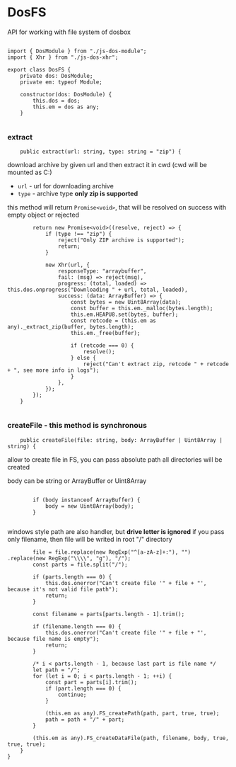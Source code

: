 



# DosFS
API for working with file system of dosbox


  

```

import { DosModule } from "./js-dos-module";
import { Xhr } from "./js-dos-xhr";

export class DosFS {
    private dos: DosModule;
    private em: typeof Module;

    constructor(dos: DosModule) {
        this.dos = dos;
        this.em = dos as any;
    }


```







### extract


  

```
    public extract(url: string, type: string = "zip") {

```







download archive by given url and then extract it in cwd (cwd will be mounted as C:)

* `url` - url for downloading archive
* `type` - archive type **only zip is supported**

this method will return `Promise<void>`, that will be resolved
on success with empty object or rejected


  

```
        return new Promise<void>((resolve, reject) => {
            if (type !== "zip") {
                reject("Only ZIP archive is supported");
                return;
            }

            new Xhr(url, {
                responseType: "arraybuffer",
                fail: (msg) => reject(msg),
                progress: (total, loaded) => this.dos.onprogress("Downloading " + url, total, loaded),
                success: (data: ArrayBuffer) => {
                    const bytes = new Uint8Array(data);
                    const buffer = this.em._malloc(bytes.length);
                    this.em.HEAPU8.set(bytes, buffer);
                    const retcode = (this.em as any)._extract_zip(buffer, bytes.length);
                    this.em._free(buffer);

                    if (retcode === 0) {
                        resolve();
                    } else {
                        reject("Can't extract zip, retcode " + retcode + ", see more info in logs");
                    }
                },
            });
        });
    }


```







### createFile - this method is synchronous


  

```
    public createFile(file: string, body: ArrayBuffer | Uint8Array | string) {

```







allow to create file in FS, you can pass absolute path
all directories will be created

body can be string or ArrayBuffer or Uint8Array


  

```

        if (body instanceof ArrayBuffer) {
            body = new Uint8Array(body);
        }


```







windows style path are also handler, but **drive letter is ignored**
if you pass only filename, then file will be writed in root "/" directory


  

```
        file = file.replace(new RegExp("^[a-zA-z]+:"), "") .replace(new RegExp("\\\\", "g"), "/");
        const parts = file.split("/");

        if (parts.length === 0) {
            this.dos.onerror("Can't create file '" + file + "', because it's not valid file path");
            return;
        }

        const filename = parts[parts.length - 1].trim();

        if (filename.length === 0) {
            this.dos.onerror("Can't create file '" + file + "', because file name is empty");
            return;
        }

        /* i < parts.length - 1, because last part is file name */
        let path = "/";
        for (let i = 0; i < parts.length - 1; ++i) {
            const part = parts[i].trim();
            if (part.length === 0) {
                continue;
            }

            (this.em as any).FS_createPath(path, part, true, true);
            path = path + "/" + part;
        }

        (this.em as any).FS_createDataFile(path, filename, body, true, true, true);
    }
}


```





